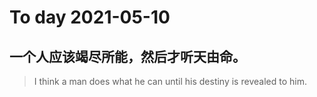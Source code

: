 
# To day 2021-05-10


## 一个人应该竭尽所能，然后才听天由命。
> I think a man does what he can until his destiny is revealed to him.

    